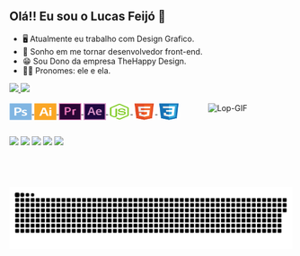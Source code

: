 ## Olá!! Eu sou o Lucas Feijó 👋

- 🖥 Atualmente eu trabalho com Design Grafico.
- 🎈 Sonho em me tornar desenvolvedor front-end.
- 😁 Sou Dono da empresa TheHappy Design.
- 🏳‍🌈 Pronomes: ele e ela.

 <div>
  <a href="https://github.com/loponte">
  <img height="180em" src="https://github-readme-stats.vercel.app/api?username=loponte&show_icons=true&theme=radical&include_all_commits=true&count_private=true"/>
  <img height="180em" src="https://github-readme-stats.vercel.app/api/top-langs/?username=loponte&layout=compact&langs_count=7&theme=radical"/>
</div>
  
<div style="display: inline_block"><br>
  <img align="center" alt="Lop-PS" height="30" width="40" src="https://raw.githubusercontent.com/devicons/devicon/master/icons/photoshop/photoshop-plain.svg">
  <img align="center" alt="Lop-AI" height="30" width="40" src="https://raw.githubusercontent.com/devicons/devicon/master/icons/illustrator/illustrator-plain.svg">
  <img align="center" alt="Lop-PR" height="30" width="40" src="https://raw.githubusercontent.com/devicons/devicon/master/icons/premierepro/premierepro-original.svg">
  <img align="center" alt="Lop-AF" height="30" width="40" src="https://raw.githubusercontent.com/devicons/devicon/master/icons/aftereffects/aftereffects-original.svg">
  <img align="center" alt="Lop-NodeJS" height="30" width="40" src="https://raw.githubusercontent.com/devicons/devicon/master/icons/nodejs/nodejs-original.svg">
  <img align="center" alt="Lop-HTML" height="30" width="40" src="https://raw.githubusercontent.com/devicons/devicon/master/icons/html5/html5-original.svg">
  <img align="center" alt="Lop-CSS" height="30" width="40" src="https://raw.githubusercontent.com/devicons/devicon/master/icons/css3/css3-original.svg">
  <img align="right" alt="Lop-GIF" height="150" width="150" src="https://cdn.discordapp.com/attachments/852996930740682782/882416270954364998/Lop_Gif.gif">
</div>
  
  ##
  
<div> 
  <a href="https://www.linkedin.com/in/lucas-loponte-744631164/" target="_blank"><img src="https://img.shields.io/badge/-LinkedIn-%230077B5?style=for-the-badge&logo=linkedin&logoColor=white" target="_blank"></a> 
  <a href="https://instagram.com/lucasloponte" target="_blank"><img src="https://img.shields.io/badge/-Instagram-%23E4405F?style=for-the-badge&logo=instagram&logoColor=white" target="_blank"></a>
 	<a href="https://www.twitch.tv/srloponte" target="_blank"><img src="https://img.shields.io/badge/Twitch-9146FF?style=for-the-badge&logo=twitch&logoColor=white" target="_blank"></a>
 <a href="https://discord.gg/PuV5MrKGWq" target="_blank"><img src="https://img.shields.io/badge/Discord-7289DA?style=for-the-badge&logo=discord&logoColor=white" target="_blank"></a> 
  <a href = "mailto:lucasfeijo98@gmail.com"><img src="https://img.shields.io/badge/-Gmail-%23333?style=for-the-badge&logo=gmail&logoColor=white" target="_blank"></a>
 
  ![Snake animation](https://github.com/loponte/loponte/blob/output/github-contribution-grid-snake.svg)
 
</div>
